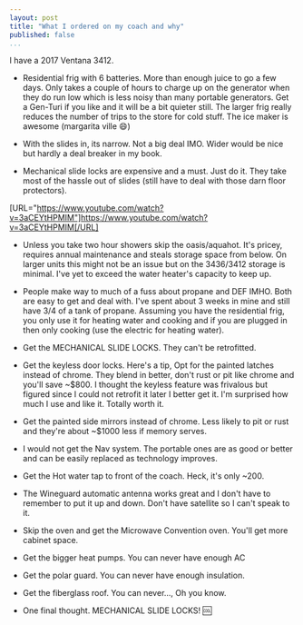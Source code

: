 ```yaml
---
layout: post  
title: "What I ordered on my coach and why" 
published: false
...
```


I have a 2017 Ventana 3412.

- Residential frig with 6 batteries. More than enough juice to go a few days. Only takes a couple of hours to charge up on the generator when they do run low which is less noisy than many portable generators. Get a Gen-Turi if you like and it will be a bit quieter still. The larger frig really reduces the number of trips to the store for cold stuff. The ice maker is awesome (margarita ville :smile:)

- With the slides in, its narrow. Not a big deal IMO. Wider would be nice but hardly a deal breaker in my book.

- Mechanical slide locks are expensive and a must. Just do it. They take most of the hassle out of slides (still have to deal with those darn floor protectors).

[URL="https://www.youtube.com/watch?v=3aCEYtHPMIM"]https://www.youtube.com/watch?v=3aCEYtHPMIM[/URL]

- Unless you take two hour showers skip the oasis/aquahot. It's pricey, requires annual maintenance and steals storage space from below. On larger units this might not be an issue but on the 3436/3412 storage is minimal. I've yet to exceed the water heater's capacity to keep up.

- People make way to much of a fuss about propane and DEF IMHO. Both are easy to get and deal with. I've spent about 3 weeks in mine and still have 3/4 of a tank of propane. Assuming you have the residential frig, you only use it for heating water and cooking and if you are plugged in then only cooking (use the electric for heating water).

- Get the MECHANICAL SLIDE LOCKS. They can't be retrofitted.

- Get the keyless door locks. Here's a tip, Opt for the painted latches instead of chrome. They blend in better, don't rust or pit like chrome and you'll save ~$800. I thought the keyless feature was frivalous but figured since I could not retrofit it later I better get it. I'm surprised how much I use and like it. Totally worth it.

- Get the painted side mirrors instead of chrome. Less likely to pit or rust and they're about ~$1000 less if memory serves.

-  I would not get the Nav system. The portable ones are as good or better and can be easily replaced as technology improves.

- Get the Hot water tap to front of the coach. Heck, it's only ~200.

- The Wineguard automatic antenna works great and I don't have to remember to put it up and down. Don't have satellite so I can't speak to it.

- Skip the oven and get the Microwave Convention oven. You'll get more cabinet space.

- Get the bigger heat pumps. You can never have enough AC

- Get the polar guard. You can never have enough insulation.

- Get the fiberglass roof. You can never..., Oh you know.

- One final thought. MECHANICAL SLIDE LOCKS! :cool:
